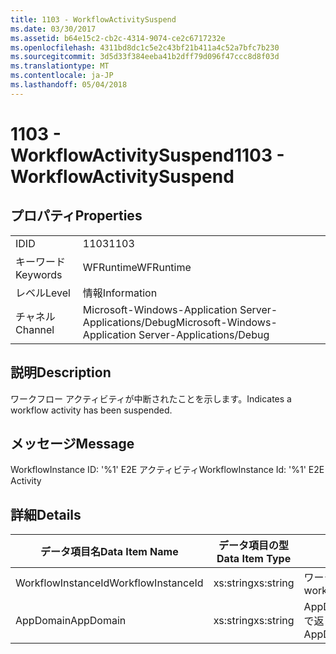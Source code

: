 ```yaml
---
title: 1103 - WorkflowActivitySuspend
ms.date: 03/30/2017
ms.assetid: b64e15c2-cb2c-4314-9074-ce2c6717232e
ms.openlocfilehash: 4311bd8dc1c5e2c43bf21b411a4c52a7bfc7b230
ms.sourcegitcommit: 3d5d33f384eeba41b2dff79d096f47ccc8d8f03d
ms.translationtype: MT
ms.contentlocale: ja-JP
ms.lasthandoff: 05/04/2018
---
```

# <a name="1103---workflowactivitysuspend"></a><span data-ttu-id="3179d-102">1103 - WorkflowActivitySuspend</span><span class="sxs-lookup"><span data-stu-id="3179d-102">1103 - WorkflowActivitySuspend</span></span>
## <a name="properties"></a><span data-ttu-id="3179d-103">プロパティ</span><span class="sxs-lookup"><span data-stu-id="3179d-103">Properties</span></span>  
  
|||  
|-|-|  
|<span data-ttu-id="3179d-104">ID</span><span class="sxs-lookup"><span data-stu-id="3179d-104">ID</span></span>|<span data-ttu-id="3179d-105">1103</span><span class="sxs-lookup"><span data-stu-id="3179d-105">1103</span></span>|  
|<span data-ttu-id="3179d-106">キーワード</span><span class="sxs-lookup"><span data-stu-id="3179d-106">Keywords</span></span>|<span data-ttu-id="3179d-107">WFRuntime</span><span class="sxs-lookup"><span data-stu-id="3179d-107">WFRuntime</span></span>|  
|<span data-ttu-id="3179d-108">レベル</span><span class="sxs-lookup"><span data-stu-id="3179d-108">Level</span></span>|<span data-ttu-id="3179d-109">情報</span><span class="sxs-lookup"><span data-stu-id="3179d-109">Information</span></span>|  
|<span data-ttu-id="3179d-110">チャネル</span><span class="sxs-lookup"><span data-stu-id="3179d-110">Channel</span></span>|<span data-ttu-id="3179d-111">Microsoft-Windows-Application Server-Applications/Debug</span><span class="sxs-lookup"><span data-stu-id="3179d-111">Microsoft-Windows-Application Server-Applications/Debug</span></span>|  
  
## <a name="description"></a><span data-ttu-id="3179d-112">説明</span><span class="sxs-lookup"><span data-stu-id="3179d-112">Description</span></span>  
 <span data-ttu-id="3179d-113">ワークフロー アクティビティが中断されたことを示します。</span><span class="sxs-lookup"><span data-stu-id="3179d-113">Indicates a workflow activity has been suspended.</span></span>  
  
## <a name="message"></a><span data-ttu-id="3179d-114">メッセージ</span><span class="sxs-lookup"><span data-stu-id="3179d-114">Message</span></span>  
 <span data-ttu-id="3179d-115">WorkflowInstance ID: '%1' E2E アクティビティ</span><span class="sxs-lookup"><span data-stu-id="3179d-115">WorkflowInstance Id: '%1' E2E Activity</span></span>  
  
## <a name="details"></a><span data-ttu-id="3179d-116">詳細</span><span class="sxs-lookup"><span data-stu-id="3179d-116">Details</span></span>  
  
|<span data-ttu-id="3179d-117">データ項目名</span><span class="sxs-lookup"><span data-stu-id="3179d-117">Data Item Name</span></span>|<span data-ttu-id="3179d-118">データ項目の型</span><span class="sxs-lookup"><span data-stu-id="3179d-118">Data Item Type</span></span>|<span data-ttu-id="3179d-119">説明</span><span class="sxs-lookup"><span data-stu-id="3179d-119">Description</span></span>|  
|--------------------|--------------------|-----------------|  
|<span data-ttu-id="3179d-120">WorkflowInstanceId</span><span class="sxs-lookup"><span data-stu-id="3179d-120">WorkflowInstanceId</span></span>|<span data-ttu-id="3179d-121">xs:string</span><span class="sxs-lookup"><span data-stu-id="3179d-121">xs:string</span></span>|<span data-ttu-id="3179d-122">ワークフロー インスタンス ID。</span><span class="sxs-lookup"><span data-stu-id="3179d-122">The workflow instance id.</span></span>|  
|<span data-ttu-id="3179d-123">AppDomain</span><span class="sxs-lookup"><span data-stu-id="3179d-123">AppDomain</span></span>|<span data-ttu-id="3179d-124">xs:string</span><span class="sxs-lookup"><span data-stu-id="3179d-124">xs:string</span></span>|<span data-ttu-id="3179d-125">AppDomain.CurrentDomain.FriendlyName で返される文字列。</span><span class="sxs-lookup"><span data-stu-id="3179d-125">The string returned by AppDomain.CurrentDomain.FriendlyName.</span></span>|
